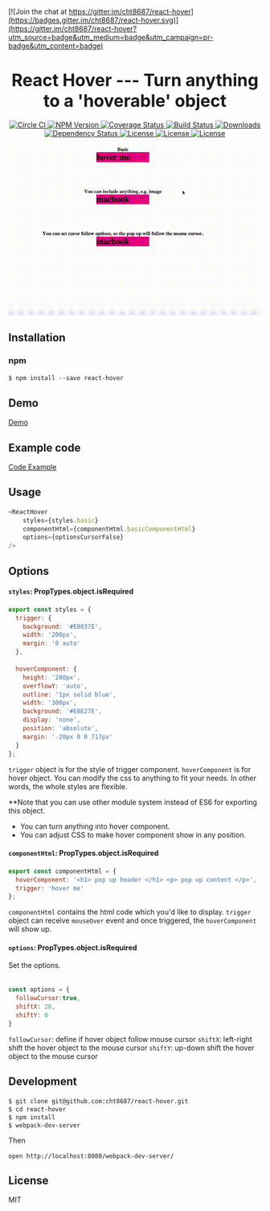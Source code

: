 [![Join the chat at https://gitter.im/cht8687/react-hover](https://badges.gitter.im/cht8687/react-hover.svg)](https://gitter.im/cht8687/react-hover?utm_source=badge&utm_medium=badge&utm_campaign=pr-badge&utm_content=badge)

<big><h1 align="center">React Hover --- Turn anything to a 'hoverable' object</h1></big>

<p align="center">
  <a href="https://circleci.com/gh/cht8687/react-hover">
    <img src="https://circleci.com/gh/cht8687/react-hover.svg?style=shield"
         alt="Circle CI">
  </a>

  <a href="https://www.npmjs.com/package/react-hover">
    <img src="https://img.shields.io/npm/v/react-hover.svg?style=flat-square"
         alt="NPM Version">
  </a>

 <a href="https://coveralls.io/github/cht8687/react-hover?branch=master">
    <img src="https://coveralls.io/repos/cht8687/react-hover/badge.svg?branch=master&service=github" alt="Coverage Status" />
 </a>

  <a href="https://travis-ci.org/cht8687/react-hover">
    <img src="https://img.shields.io/travis/cht8687/react-hover.svg?style=flat-square"
         alt="Build Status">
  </a>

  <a href="https://npmjs.org/package/react-hover">
    <img src="http://img.shields.io/npm/dm/react-hover.svg?style=flat-square"
         alt="Downloads">
  </a>

  <a href="https://david-dm.org/cht8687/react-hover.svg">
    <img src="https://david-dm.org/cht8687/react-hover.svg?style=flat-square"
         alt="Dependency Status">
  </a>

  <a href="https://github.com/cht8687/react-hover/blob/master/LICENSE">
    <img src="https://img.shields.io/npm/l/react-hover.svg?style=flat-square"
         alt="License">
  </a>

  <a href="https://github.com/cht8687/react-hover/blob/master/LICENSE">
    <img src="https://img.shields.io/npm/l/react-hover.svg?style=flat-square"
         alt="License">
  </a>

  <a href="http://standardjs.com/">
    <img src="https://img.shields.io/badge/code%20style-standard-brightgreen.svg"
         alt="License">
  </a>
</p>

<p align="center"><big>

</big></p>


![React hover](src/example/react-hover.gif)


## Installation

### npm

```
$ npm install --save react-hover
```

## Demo

[Demo](http://cht8687.github.io/react-hover/example/)

## Example code

[Code Example](https://github.com/cht8687/react-hover/blob/master/src/example/Example.js)


## Usage

```js
<ReactHover
    styles={styles.basic}
    componentHtml={componentHtml.basicComponentHtml}
    options={optionsCursorFalse}
/>

```
## Options

#### `styles`: PropTypes.object.isRequired

```js
export const styles = {
  trigger: {
    background: '#E0037E',
    width: '200px',
    margin: '0 auto'
  },

  hoverComponent: {
    height: '200px',
    overflowY: 'auto',
    outline: '1px solid blue',
    width: '300px',
    background: '#E8E27E',
    display: 'none',
    position: 'absolute',
    margin: '-20px 0 0 717px'
  }
};
```
`trigger` object is for the style of trigger component. 
`hoverComponent` is for hover object.
You can modify the css to anything to fit your needs. In other words, the whole styles are flexible.

**Note that you can use other module system instead of ES6 for exporting this object.

* You can turn anything into hover component.
* You can adjust CSS to make hover component show in any position.


#### `componentHtml`: PropTypes.object.isRequired

```js
export const componentHtml = {
  hoverComponent: '<h1> pop up header </h1> <p> pop up content </p>',
  trigger: 'hover me'
};

```
`componentHtml` contains the html code which you'd like to display.
`trigger` object can receive `mouseOver` event and once triggered, the `hoverComponent` will show up.

#### `options`: PropTypes.object.isRequired

Set the options.

```js

const options = {
  followCursor:true,
  shiftX: 20,
  shiftY: 0
}

```
`followCursor`: define if hover object follow mouse cursor
`shiftX`: left-right shift the hover object to the mouse cursor
`shiftY`: up-down shift the hover object to the mouse cursor


## Development

```
$ git clone git@github.com:cht8687/react-hover.git
$ cd react-hover
$ npm install
$ webpack-dev-server
```

Then

```
open http://localhost:8080/webpack-dev-server/
```

## License

MIT
